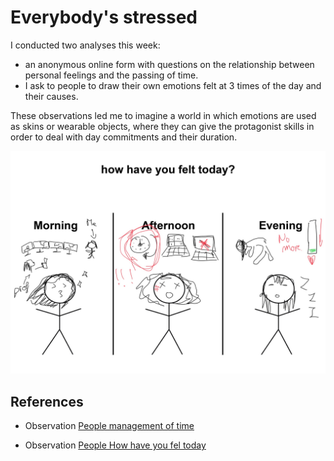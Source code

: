 # Everybody's stressed

I conducted two analyses this week:
* an anonymous online form with questions on the relationship between personal feelings and the passing of time.
* I ask to people to draw their own emotions felt at 3 times of the day and their causes.

These observations led me to imagine a world in which emotions are used as skins or wearable objects, where they can give the protagonist skills in order to deal with day commitments and their duration. 

<img
  src="../process/How have you felt today/results/1.jpg"
  alt="representatino on emotions"
  style="display: inline-block; margin: 0 auto; width: 800px">

  ## References
   * Observation [People management of time](https://github.com/michelle-po/head-md-time-in-time-out/tree/main/process/People%20management%20of%20time)

   * Observation [People How have you fel today]()
